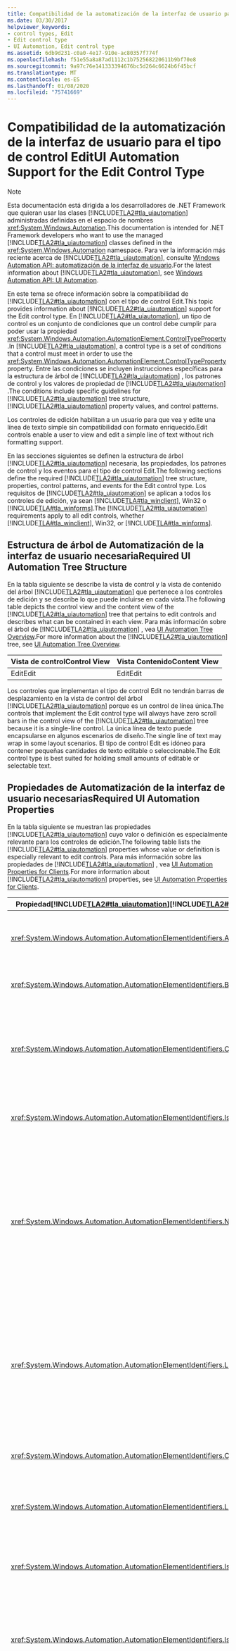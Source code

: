 ```yaml
---
title: Compatibilidad de la automatización de la interfaz de usuario para el tipo de control Edit
ms.date: 03/30/2017
helpviewer_keywords:
- control types, Edit
- Edit control type
- UI Automation, Edit control type
ms.assetid: 6db9d231-c0a0-4e17-910e-ac80357f774f
ms.openlocfilehash: f51e55a8a87ad1112c1b752568220611b9bf70e8
ms.sourcegitcommit: 9a97c76e141333394676bc5d264c6624b6f45bcf
ms.translationtype: MT
ms.contentlocale: es-ES
ms.lasthandoff: 01/08/2020
ms.locfileid: "75741669"
---
```

# <a name="ui-automation-support-for-the-edit-control-type"></a><span data-ttu-id="a7d9e-102">Compatibilidad de la automatización de la interfaz de usuario para el tipo de control Edit</span><span class="sxs-lookup"><span data-stu-id="a7d9e-102">UI Automation Support for the Edit Control Type</span></span>

> [!NOTE]
> <span data-ttu-id="a7d9e-103">Esta documentación está dirigida a los desarrolladores de .NET Framework que quieran usar las clases [!INCLUDE[TLA2#tla_uiautomation](../../../includes/tla2sharptla-uiautomation-md.md)] administradas definidas en el espacio de nombres <xref:System.Windows.Automation>.</span><span class="sxs-lookup"><span data-stu-id="a7d9e-103">This documentation is intended for .NET Framework developers who want to use the managed [!INCLUDE[TLA2#tla_uiautomation](../../../includes/tla2sharptla-uiautomation-md.md)] classes defined in the <xref:System.Windows.Automation> namespace.</span></span> <span data-ttu-id="a7d9e-104">Para ver la información más reciente acerca de [!INCLUDE[TLA2#tla_uiautomation](../../../includes/tla2sharptla-uiautomation-md.md)], consulte [Windows Automation API: automatización de la interfaz de usuario](/windows/win32/winauto/entry-uiauto-win32).</span><span class="sxs-lookup"><span data-stu-id="a7d9e-104">For the latest information about [!INCLUDE[TLA2#tla_uiautomation](../../../includes/tla2sharptla-uiautomation-md.md)], see [Windows Automation API: UI Automation](/windows/win32/winauto/entry-uiauto-win32).</span></span>

<span data-ttu-id="a7d9e-105">En este tema se ofrece información sobre la compatibilidad de [!INCLUDE[TLA2#tla_uiautomation](../../../includes/tla2sharptla-uiautomation-md.md)] con el tipo de control Edit.</span><span class="sxs-lookup"><span data-stu-id="a7d9e-105">This topic provides information about [!INCLUDE[TLA2#tla_uiautomation](../../../includes/tla2sharptla-uiautomation-md.md)] support for the Edit control type.</span></span> <span data-ttu-id="a7d9e-106">En [!INCLUDE[TLA2#tla_uiautomation](../../../includes/tla2sharptla-uiautomation-md.md)], un tipo de control es un conjunto de condiciones que un control debe cumplir para poder usar la propiedad <xref:System.Windows.Automation.AutomationElement.ControlTypeProperty> .</span><span class="sxs-lookup"><span data-stu-id="a7d9e-106">In [!INCLUDE[TLA2#tla_uiautomation](../../../includes/tla2sharptla-uiautomation-md.md)], a control type is a set of conditions that a control must meet in order to use the <xref:System.Windows.Automation.AutomationElement.ControlTypeProperty> property.</span></span> <span data-ttu-id="a7d9e-107">Entre las condiciones se incluyen instrucciones específicas para la estructura de árbol de [!INCLUDE[TLA2#tla_uiautomation](../../../includes/tla2sharptla-uiautomation-md.md)] , los patrones de control y los valores de propiedad de [!INCLUDE[TLA2#tla_uiautomation](../../../includes/tla2sharptla-uiautomation-md.md)] .</span><span class="sxs-lookup"><span data-stu-id="a7d9e-107">The conditions include specific guidelines for [!INCLUDE[TLA2#tla_uiautomation](../../../includes/tla2sharptla-uiautomation-md.md)] tree structure, [!INCLUDE[TLA2#tla_uiautomation](../../../includes/tla2sharptla-uiautomation-md.md)] property values, and control patterns.</span></span>

<span data-ttu-id="a7d9e-108">Los controles de edición habilitan a un usuario para que vea y edite una línea de texto simple sin compatibilidad con formato enriquecido.</span><span class="sxs-lookup"><span data-stu-id="a7d9e-108">Edit controls enable a user to view and edit a simple line of text without rich formatting support.</span></span>

<span data-ttu-id="a7d9e-109">En las secciones siguientes se definen la estructura de árbol [!INCLUDE[TLA2#tla_uiautomation](../../../includes/tla2sharptla-uiautomation-md.md)] necesaria, las propiedades, los patrones de control y los eventos para el tipo de control Edit.</span><span class="sxs-lookup"><span data-stu-id="a7d9e-109">The following sections define the required [!INCLUDE[TLA2#tla_uiautomation](../../../includes/tla2sharptla-uiautomation-md.md)] tree structure, properties, control patterns, and events for the Edit control type.</span></span> <span data-ttu-id="a7d9e-110">Los requisitos de [!INCLUDE[TLA2#tla_uiautomation](../../../includes/tla2sharptla-uiautomation-md.md)] se aplican a todos los controles de edición, ya sean [!INCLUDE[TLA#tla_winclient](../../../includes/tlasharptla-winclient-md.md)], Win32 o [!INCLUDE[TLA#tla_winforms](../../../includes/tlasharptla-winforms-md.md)].</span><span class="sxs-lookup"><span data-stu-id="a7d9e-110">The [!INCLUDE[TLA2#tla_uiautomation](../../../includes/tla2sharptla-uiautomation-md.md)] requirements apply to all edit controls, whether [!INCLUDE[TLA#tla_winclient](../../../includes/tlasharptla-winclient-md.md)], Win32, or [!INCLUDE[TLA#tla_winforms](../../../includes/tlasharptla-winforms-md.md)].</span></span>

<a name="Required_UI_Automation_Tree_Structure"></a>

## <a name="required-ui-automation-tree-structure"></a><span data-ttu-id="a7d9e-111">Estructura de árbol de Automatización de la interfaz de usuario necesaria</span><span class="sxs-lookup"><span data-stu-id="a7d9e-111">Required UI Automation Tree Structure</span></span>

<span data-ttu-id="a7d9e-112">En la tabla siguiente se describe la vista de control y la vista de contenido del árbol [!INCLUDE[TLA2#tla_uiautomation](../../../includes/tla2sharptla-uiautomation-md.md)] que pertenece a los controles de edición y se describe lo que puede incluirse en cada vista.</span><span class="sxs-lookup"><span data-stu-id="a7d9e-112">The following table depicts the control view and the content view of the [!INCLUDE[TLA2#tla_uiautomation](../../../includes/tla2sharptla-uiautomation-md.md)] tree that pertains to edit controls and describes what can be contained in each view.</span></span> <span data-ttu-id="a7d9e-113">Para más información sobre el árbol de [!INCLUDE[TLA2#tla_uiautomation](../../../includes/tla2sharptla-uiautomation-md.md)] , vea [UI Automation Tree Overview](ui-automation-tree-overview.md).</span><span class="sxs-lookup"><span data-stu-id="a7d9e-113">For more information about the [!INCLUDE[TLA2#tla_uiautomation](../../../includes/tla2sharptla-uiautomation-md.md)] tree, see [UI Automation Tree Overview](ui-automation-tree-overview.md).</span></span>

|<span data-ttu-id="a7d9e-114">Vista de control</span><span class="sxs-lookup"><span data-stu-id="a7d9e-114">Control View</span></span>|<span data-ttu-id="a7d9e-115">Vista Contenido</span><span class="sxs-lookup"><span data-stu-id="a7d9e-115">Content View</span></span>|
|------------------|------------------|
|<span data-ttu-id="a7d9e-116">Edit</span><span class="sxs-lookup"><span data-stu-id="a7d9e-116">Edit</span></span>|<span data-ttu-id="a7d9e-117">Edit</span><span class="sxs-lookup"><span data-stu-id="a7d9e-117">Edit</span></span>|

<span data-ttu-id="a7d9e-118">Los controles que implementan el tipo de control Edit no tendrán barras de desplazamiento en la vista de control del árbol [!INCLUDE[TLA2#tla_uiautomation](../../../includes/tla2sharptla-uiautomation-md.md)] porque es un control de línea única.</span><span class="sxs-lookup"><span data-stu-id="a7d9e-118">The controls that implement the Edit control type will always have zero scroll bars in the control view of the [!INCLUDE[TLA2#tla_uiautomation](../../../includes/tla2sharptla-uiautomation-md.md)] tree because it is a single-line control.</span></span> <span data-ttu-id="a7d9e-119">La única línea de texto puede encapsularse en algunos escenarios de diseño.</span><span class="sxs-lookup"><span data-stu-id="a7d9e-119">The single line of text may wrap in some layout scenarios.</span></span> <span data-ttu-id="a7d9e-120">El tipo de control Edit es idóneo para contener pequeñas cantidades de texto editable o seleccionable.</span><span class="sxs-lookup"><span data-stu-id="a7d9e-120">The Edit control type is best suited for holding small amounts of editable or selectable text.</span></span>

<a name="Required_UI_Automation_Properties"></a>

## <a name="required-ui-automation-properties"></a><span data-ttu-id="a7d9e-121">Propiedades de Automatización de la interfaz de usuario necesarias</span><span class="sxs-lookup"><span data-stu-id="a7d9e-121">Required UI Automation Properties</span></span>

<span data-ttu-id="a7d9e-122">En la tabla siguiente se muestran las propiedades [!INCLUDE[TLA2#tla_uiautomation](../../../includes/tla2sharptla-uiautomation-md.md)] cuyo valor o definición es especialmente relevante para los controles de edición.</span><span class="sxs-lookup"><span data-stu-id="a7d9e-122">The following table lists the [!INCLUDE[TLA2#tla_uiautomation](../../../includes/tla2sharptla-uiautomation-md.md)] properties whose value or definition is especially relevant to edit controls.</span></span> <span data-ttu-id="a7d9e-123">Para más información sobre las propiedades de [!INCLUDE[TLA2#tla_uiautomation](../../../includes/tla2sharptla-uiautomation-md.md)] , vea [UI Automation Properties for Clients](ui-automation-properties-for-clients.md).</span><span class="sxs-lookup"><span data-stu-id="a7d9e-123">For more information about [!INCLUDE[TLA2#tla_uiautomation](../../../includes/tla2sharptla-uiautomation-md.md)] properties, see [UI Automation Properties for Clients](ui-automation-properties-for-clients.md).</span></span>

|<span data-ttu-id="a7d9e-124">Propiedad[!INCLUDE[TLA2#tla_uiautomation](../../../includes/tla2sharptla-uiautomation-md.md)]</span><span class="sxs-lookup"><span data-stu-id="a7d9e-124">[!INCLUDE[TLA2#tla_uiautomation](../../../includes/tla2sharptla-uiautomation-md.md)] Property</span></span>|<span data-ttu-id="a7d9e-125">{2&gt;Value&lt;2}</span><span class="sxs-lookup"><span data-stu-id="a7d9e-125">Value</span></span>|<span data-ttu-id="a7d9e-126">Notas</span><span class="sxs-lookup"><span data-stu-id="a7d9e-126">Notes</span></span>|
|------------------------------------------------------------------------------------|-----------|-----------|
|<xref:System.Windows.Automation.AutomationElementIdentifiers.AutomationIdProperty>|<span data-ttu-id="a7d9e-127">Vea las notas.</span><span class="sxs-lookup"><span data-stu-id="a7d9e-127">See notes.</span></span>|<span data-ttu-id="a7d9e-128">El valor de esta propiedad debe ser único en todos los controles de una aplicación.</span><span class="sxs-lookup"><span data-stu-id="a7d9e-128">The value of this property needs to be unique across all controls in an application.</span></span>|
|<xref:System.Windows.Automation.AutomationElementIdentifiers.BoundingRectangleProperty>|<span data-ttu-id="a7d9e-129">Vea las notas.</span><span class="sxs-lookup"><span data-stu-id="a7d9e-129">See notes.</span></span>|<span data-ttu-id="a7d9e-130">El rectángulo exterior que contiene el control completo.</span><span class="sxs-lookup"><span data-stu-id="a7d9e-130">The outermost rectangle that contains the whole control.</span></span>|
|<xref:System.Windows.Automation.AutomationElementIdentifiers.ClickablePointProperty>|<span data-ttu-id="a7d9e-131">Vea las notas.</span><span class="sxs-lookup"><span data-stu-id="a7d9e-131">See notes.</span></span>|<span data-ttu-id="a7d9e-132">El control de edición debe tener un punto en el que se pueda hacer clic que dé enfoque de entrada a la parte de edición del control cuando un usuario hace clic en el mouse allí.</span><span class="sxs-lookup"><span data-stu-id="a7d9e-132">The edit control must have a clickable point that gives input focus to the edit portion of the control when a user clicks the mouse there.</span></span>|
|<xref:System.Windows.Automation.AutomationElementIdentifiers.IsKeyboardFocusableProperty>|<span data-ttu-id="a7d9e-133">Vea las notas.</span><span class="sxs-lookup"><span data-stu-id="a7d9e-133">See notes.</span></span>|<span data-ttu-id="a7d9e-134">Si el control puede recibir el foco del teclado, debe admitir esta propiedad.</span><span class="sxs-lookup"><span data-stu-id="a7d9e-134">If the control can receive keyboard focus, it must support this property.</span></span>|
|<xref:System.Windows.Automation.AutomationElementIdentifiers.NameProperty>|<span data-ttu-id="a7d9e-135">Vea las notas.</span><span class="sxs-lookup"><span data-stu-id="a7d9e-135">See notes.</span></span>|<span data-ttu-id="a7d9e-136">El nombre del control de edición se genera normalmente desde una etiqueta de texto estático.</span><span class="sxs-lookup"><span data-stu-id="a7d9e-136">The name of the edit control is typically generated from a static text label.</span></span> <span data-ttu-id="a7d9e-137">Si no hay ninguna etiqueta de texto estático, el desarrollador de aplicaciones debe asignar un valor de propiedad para `Name` .</span><span class="sxs-lookup"><span data-stu-id="a7d9e-137">If there is not a static text label, a property value for `Name` must be assigned by the application developer.</span></span> <span data-ttu-id="a7d9e-138">La propiedad `Name` nunca debe incluir el contenido textual del control de edición.</span><span class="sxs-lookup"><span data-stu-id="a7d9e-138">The `Name` property should never contain the textual contents of the edit control.</span></span>|
|<xref:System.Windows.Automation.AutomationElementIdentifiers.LabeledByProperty>|<span data-ttu-id="a7d9e-139">Vea las notas.</span><span class="sxs-lookup"><span data-stu-id="a7d9e-139">See notes.</span></span>|<span data-ttu-id="a7d9e-140">Si hay una etiqueta de texto estático asociada al control, esta propiedad debe exponer una referencia a ese control.</span><span class="sxs-lookup"><span data-stu-id="a7d9e-140">If there is a static text label associated with the control, then this property must expose a reference to that control.</span></span> <span data-ttu-id="a7d9e-141">Si el control de texto es un subcomponente de otro control, no tendrá un conjunto de propiedades `LabeledBy` .</span><span class="sxs-lookup"><span data-stu-id="a7d9e-141">If the text control is a subcomponent of another control, it will not have a `LabeledBy` property set.</span></span>|
|<xref:System.Windows.Automation.AutomationElementIdentifiers.ControlTypeProperty>|<span data-ttu-id="a7d9e-142">Edit</span><span class="sxs-lookup"><span data-stu-id="a7d9e-142">Edit</span></span>|<span data-ttu-id="a7d9e-143">Este valor es el mismo para todos los marcos de trabajo [!INCLUDE[TLA2#tla_ui](../../../includes/tla2sharptla-ui-md.md)] .</span><span class="sxs-lookup"><span data-stu-id="a7d9e-143">This value is the same for all [!INCLUDE[TLA2#tla_ui](../../../includes/tla2sharptla-ui-md.md)] frameworks.</span></span>|
|<xref:System.Windows.Automation.AutomationElementIdentifiers.LocalizedControlTypeProperty>|<span data-ttu-id="a7d9e-144">"edición"</span><span class="sxs-lookup"><span data-stu-id="a7d9e-144">"edit"</span></span>|<span data-ttu-id="a7d9e-145">Cadena localizada que corresponde al tipo de control Edit.</span><span class="sxs-lookup"><span data-stu-id="a7d9e-145">Localized string corresponding to the Edit control type.</span></span>|
|<xref:System.Windows.Automation.AutomationElementIdentifiers.IsContentElementProperty>|<span data-ttu-id="a7d9e-146">Verdadero</span><span class="sxs-lookup"><span data-stu-id="a7d9e-146">True</span></span>|<span data-ttu-id="a7d9e-147">El control de edición siempre se incluye en la vista de contenido del árbol [!INCLUDE[TLA2#tla_uiautomation](../../../includes/tla2sharptla-uiautomation-md.md)] .</span><span class="sxs-lookup"><span data-stu-id="a7d9e-147">The edit control is always included in the content view of the [!INCLUDE[TLA2#tla_uiautomation](../../../includes/tla2sharptla-uiautomation-md.md)] tree.</span></span>|
|<xref:System.Windows.Automation.AutomationElementIdentifiers.IsControlElementProperty>|<span data-ttu-id="a7d9e-148">Verdadero</span><span class="sxs-lookup"><span data-stu-id="a7d9e-148">True</span></span>|<span data-ttu-id="a7d9e-149">El control de edición siempre se incluye en la vista de control del árbol [!INCLUDE[TLA2#tla_uiautomation](../../../includes/tla2sharptla-uiautomation-md.md)] .</span><span class="sxs-lookup"><span data-stu-id="a7d9e-149">The edit control is always included in the control view of the [!INCLUDE[TLA2#tla_uiautomation](../../../includes/tla2sharptla-uiautomation-md.md)] tree.</span></span>|
|<xref:System.Windows.Automation.AutomationElementIdentifiers.IsPasswordProperty>|<span data-ttu-id="a7d9e-150">Vea las notas.</span><span class="sxs-lookup"><span data-stu-id="a7d9e-150">See notes.</span></span>|<span data-ttu-id="a7d9e-151">Debe establecerse en true en controles de edición que contienen contraseñas.</span><span class="sxs-lookup"><span data-stu-id="a7d9e-151">Must be set to true on edit controls that contain passwords.</span></span> <span data-ttu-id="a7d9e-152">Si un control de edición contiene el contenido de la contraseña, esta propiedad se puede usar por un lector de pantalla para determinar si las pulsaciones de teclas se deben leer cuando el usuario las introduce.</span><span class="sxs-lookup"><span data-stu-id="a7d9e-152">If an edit control does contain Password contents then this property can be used by a screen reader to determine whether keystrokes should be read out as the user types them.</span></span>|

<a name="Required_UI_Automation_Control_Patterns"></a>

## <a name="required-ui-automation-control-patterns-and-properties"></a><span data-ttu-id="a7d9e-153">Propiedades y patrones de control de Automatización de la interfaz de usuario necesarios</span><span class="sxs-lookup"><span data-stu-id="a7d9e-153">Required UI Automation Control Patterns and Properties</span></span>

<span data-ttu-id="a7d9e-154">En la tabla siguiente se muestran los patrones de control que se deben admitir por todos los controles de edición.</span><span class="sxs-lookup"><span data-stu-id="a7d9e-154">The following table lists the control patterns required to be supported by all edit controls.</span></span> <span data-ttu-id="a7d9e-155">Para más información sobre los patrones de control, vea [UI Automation Control Patterns Overview](ui-automation-control-patterns-overview.md).</span><span class="sxs-lookup"><span data-stu-id="a7d9e-155">For more information about control patterns, see [UI Automation Control Patterns Overview](ui-automation-control-patterns-overview.md).</span></span>

|<span data-ttu-id="a7d9e-156">Patrón de control/propiedad de patrón de control</span><span class="sxs-lookup"><span data-stu-id="a7d9e-156">Control Pattern/Control Pattern Property</span></span>|<span data-ttu-id="a7d9e-157">Soporte técnico/valor</span><span class="sxs-lookup"><span data-stu-id="a7d9e-157">Support/Value</span></span>|<span data-ttu-id="a7d9e-158">Notas</span><span class="sxs-lookup"><span data-stu-id="a7d9e-158">Notes</span></span>|
|-----------------------------------------------|--------------------|-----------|
|<xref:System.Windows.Automation.Provider.ITextProvider>|<span data-ttu-id="a7d9e-159">Depende</span><span class="sxs-lookup"><span data-stu-id="a7d9e-159">Depends</span></span>|<span data-ttu-id="a7d9e-160">Los controles de edición deben admitir el patrón de control Text porque siempre debe haber información de texto detallada disponible para los clientes.</span><span class="sxs-lookup"><span data-stu-id="a7d9e-160">Edit controls should support the Text control pattern because detailed text information should always be available for clients.</span></span>|
|<xref:System.Windows.Automation.Provider.IValueProvider>|<span data-ttu-id="a7d9e-161">Depende</span><span class="sxs-lookup"><span data-stu-id="a7d9e-161">Depends</span></span>|<span data-ttu-id="a7d9e-162">Todos los controles de edición que toman una cadena deben exponer el patrón Value.</span><span class="sxs-lookup"><span data-stu-id="a7d9e-162">All edit controls that take a string must expose the Value pattern.</span></span>|
|<xref:System.Windows.Automation.Provider.IValueProvider.IsReadOnly%2A>|<span data-ttu-id="a7d9e-163">Vea las notas.</span><span class="sxs-lookup"><span data-stu-id="a7d9e-163">See notes.</span></span>|<span data-ttu-id="a7d9e-164">Se debe establecer esta propiedad para indicar si el control puede tener un valor establecido mediante programación o si es editable por el usuario.</span><span class="sxs-lookup"><span data-stu-id="a7d9e-164">This property must be set to indicate whether the control can have a value set programmatically or is editable by the user.</span></span>|
|<xref:System.Windows.Automation.Provider.IValueProvider.Value%2A>|<span data-ttu-id="a7d9e-165">Vea las notas.</span><span class="sxs-lookup"><span data-stu-id="a7d9e-165">See notes.</span></span>|<span data-ttu-id="a7d9e-166">Esta propiedad devolverá el contenido textual del control de edición.</span><span class="sxs-lookup"><span data-stu-id="a7d9e-166">This property will return the textual contents of the edit control.</span></span> <span data-ttu-id="a7d9e-167">Si la `IsPasswordProperty` se establece en `true`, esta propiedad debe provocar una `InvalidOperationException` cuando se solicite.</span><span class="sxs-lookup"><span data-stu-id="a7d9e-167">If the `IsPasswordProperty` is set to `true`, this property must raise an `InvalidOperationException` when requested.</span></span>|
|<xref:System.Windows.Automation.Provider.IRangeValueProvider>|<span data-ttu-id="a7d9e-168">Depende</span><span class="sxs-lookup"><span data-stu-id="a7d9e-168">Depends</span></span>|<span data-ttu-id="a7d9e-169">Todos los controles de edición que toman un intervalo numérico deben exponer el patrón de control Range Value.</span><span class="sxs-lookup"><span data-stu-id="a7d9e-169">All edit controls that take a numeric range must expose Range Value control pattern.</span></span>|
|<xref:System.Windows.Automation.Provider.IRangeValueProvider.Minimum%2A>|<span data-ttu-id="a7d9e-170">Vea las notas.</span><span class="sxs-lookup"><span data-stu-id="a7d9e-170">See notes.</span></span>|<span data-ttu-id="a7d9e-171">Esta propiedad debe ser el valor mínimo en el que se puede establecer el contenido del control de edición.</span><span class="sxs-lookup"><span data-stu-id="a7d9e-171">This property must be the smallest value that the edit control's contents can be set to.</span></span>|
|<xref:System.Windows.Automation.Provider.IRangeValueProvider.Maximum%2A>|<span data-ttu-id="a7d9e-172">Vea las notas.</span><span class="sxs-lookup"><span data-stu-id="a7d9e-172">See notes.</span></span>|<span data-ttu-id="a7d9e-173">Esta propiedad debe ser el valor máximo en el que se puede establecer el contenido del control de edición.</span><span class="sxs-lookup"><span data-stu-id="a7d9e-173">This property must be the largest value that the edit control's contents can be set to.</span></span>|
|<xref:System.Windows.Automation.Provider.IRangeValueProvider.SmallChange%2A>|<span data-ttu-id="a7d9e-174">Vea las notas.</span><span class="sxs-lookup"><span data-stu-id="a7d9e-174">See notes.</span></span>|<span data-ttu-id="a7d9e-175">Esta propiedad debe indicar el número de posiciones decimales en el que se puede establecer el valor.</span><span class="sxs-lookup"><span data-stu-id="a7d9e-175">This property must indicate the number of decimal places that the value can be set to.</span></span> <span data-ttu-id="a7d9e-176">Si la edición solo acepta enteros, la `SmallChangeProperty` debe ser 1.</span><span class="sxs-lookup"><span data-stu-id="a7d9e-176">If the edit only take integers, the `SmallChangeProperty` must be 1.</span></span> <span data-ttu-id="a7d9e-177">Si la edición acepta un intervalo de entre 1,0 y 2,0, la `SmallChangeProperty` debe ser 0,1.</span><span class="sxs-lookup"><span data-stu-id="a7d9e-177">If the edit takes a range from 1.0 to 2.0, then the `SmallChangeProperty` must be 0.1.</span></span> <span data-ttu-id="a7d9e-178">Si el control de edición acepta un intervalo de entre 1,0 y 2,0, la `SmallChangeProperty` debe ser 0,001.</span><span class="sxs-lookup"><span data-stu-id="a7d9e-178">If the edit control takes a range from 1.00 to 2.00 then the `SmallChangeProperty` must be 0.001.</span></span>|
|<xref:System.Windows.Automation.Provider.IRangeValueProvider.LargeChange%2A>|`Null`|<span data-ttu-id="a7d9e-179">Esta propiedad no necesita exponerse en un control de edición.</span><span class="sxs-lookup"><span data-stu-id="a7d9e-179">This property does not need to be exposed on an edit control.</span></span>|
|<xref:System.Windows.Automation.Provider.IRangeValueProvider.Value%2A>|<span data-ttu-id="a7d9e-180">Vea las notas.</span><span class="sxs-lookup"><span data-stu-id="a7d9e-180">See notes.</span></span>|<span data-ttu-id="a7d9e-181">Esta propiedad indicará el contenido numérico del control de edición.</span><span class="sxs-lookup"><span data-stu-id="a7d9e-181">This property will indicate the numeric contents of the edit control.</span></span> <span data-ttu-id="a7d9e-182">Cuando se establece un valor más preciso por un cliente [!INCLUDE[TLA2#tla_uiautomation](../../../includes/tla2sharptla-uiautomation-md.md)] dentro de los intervalos especificados en las propiedades `Minimum` y `Maximum` , la propiedad Value se redondeará automáticamente al valor aceptado más cercano.</span><span class="sxs-lookup"><span data-stu-id="a7d9e-182">When a more precise value is set by a [!INCLUDE[TLA2#tla_uiautomation](../../../includes/tla2sharptla-uiautomation-md.md)] client within the ranges specified in the `Minimum` and `Maximum` properties, the Value property will automatically be rounded to the closest accepted value.</span></span>|

<a name="Required_UI_Automation_Events"></a>

## <a name="required-ui-automation-events"></a><span data-ttu-id="a7d9e-183">Eventos de Automatización de la interfaz de usuario necesarios</span><span class="sxs-lookup"><span data-stu-id="a7d9e-183">Required UI Automation Events</span></span>

<span data-ttu-id="a7d9e-184">En la tabla siguiente se muestran los eventos [!INCLUDE[TLA2#tla_uiautomation](../../../includes/tla2sharptla-uiautomation-md.md)] que se deben admitir por todos los controles de edición.</span><span class="sxs-lookup"><span data-stu-id="a7d9e-184">The following table lists the [!INCLUDE[TLA2#tla_uiautomation](../../../includes/tla2sharptla-uiautomation-md.md)] events required to be supported by all edit controls.</span></span> <span data-ttu-id="a7d9e-185">Para más información sobre eventos, vea [UI Automation Events Overview](ui-automation-events-overview.md).</span><span class="sxs-lookup"><span data-stu-id="a7d9e-185">For more information about events, see [UI Automation Events Overview](ui-automation-events-overview.md).</span></span>

|<span data-ttu-id="a7d9e-186">o[!INCLUDE[TLA2#tla_uiautomation](../../../includes/tla2sharptla-uiautomation-md.md)]</span><span class="sxs-lookup"><span data-stu-id="a7d9e-186">[!INCLUDE[TLA2#tla_uiautomation](../../../includes/tla2sharptla-uiautomation-md.md)] Event</span></span>|<span data-ttu-id="a7d9e-187">Compatibilidad con</span><span class="sxs-lookup"><span data-stu-id="a7d9e-187">Support</span></span>|<span data-ttu-id="a7d9e-188">Notas</span><span class="sxs-lookup"><span data-stu-id="a7d9e-188">Notes</span></span>|
|---------------------------------------------------------------------------------|-------------|-----------|
|<xref:System.Windows.Automation.SelectionPatternIdentifiers.InvalidatedEvent>|<span data-ttu-id="a7d9e-189">Requerido</span><span class="sxs-lookup"><span data-stu-id="a7d9e-189">Required</span></span>|<span data-ttu-id="a7d9e-190">Ninguno</span><span class="sxs-lookup"><span data-stu-id="a7d9e-190">None</span></span>|
|<xref:System.Windows.Automation.TextPatternIdentifiers.TextSelectionChangedEvent>|<span data-ttu-id="a7d9e-191">Requerido</span><span class="sxs-lookup"><span data-stu-id="a7d9e-191">Required</span></span>|<span data-ttu-id="a7d9e-192">Ninguno</span><span class="sxs-lookup"><span data-stu-id="a7d9e-192">None</span></span>|
|<xref:System.Windows.Automation.TextPatternIdentifiers.TextChangedEvent>|<span data-ttu-id="a7d9e-193">Requerido</span><span class="sxs-lookup"><span data-stu-id="a7d9e-193">Required</span></span>|<span data-ttu-id="a7d9e-194">Ninguno</span><span class="sxs-lookup"><span data-stu-id="a7d9e-194">None</span></span>|
|<span data-ttu-id="a7d9e-195">Evento cambiado por propiedad<xref:System.Windows.Automation.AutomationElementIdentifiers.BoundingRectangleProperty> .</span><span class="sxs-lookup"><span data-stu-id="a7d9e-195"><xref:System.Windows.Automation.AutomationElementIdentifiers.BoundingRectangleProperty> property-changed event.</span></span>|<span data-ttu-id="a7d9e-196">Requerido</span><span class="sxs-lookup"><span data-stu-id="a7d9e-196">Required</span></span>|<span data-ttu-id="a7d9e-197">Ninguno</span><span class="sxs-lookup"><span data-stu-id="a7d9e-197">None</span></span>|
|<span data-ttu-id="a7d9e-198">Evento cambiado por propiedad<xref:System.Windows.Automation.AutomationElementIdentifiers.IsOffscreenProperty> .</span><span class="sxs-lookup"><span data-stu-id="a7d9e-198"><xref:System.Windows.Automation.AutomationElementIdentifiers.IsOffscreenProperty> property-changed event.</span></span>|<span data-ttu-id="a7d9e-199">Requerido</span><span class="sxs-lookup"><span data-stu-id="a7d9e-199">Required</span></span>|<span data-ttu-id="a7d9e-200">Ninguno</span><span class="sxs-lookup"><span data-stu-id="a7d9e-200">None</span></span>|
|<span data-ttu-id="a7d9e-201">Evento cambiado por propiedad<xref:System.Windows.Automation.AutomationElementIdentifiers.IsEnabledProperty> .</span><span class="sxs-lookup"><span data-stu-id="a7d9e-201"><xref:System.Windows.Automation.AutomationElementIdentifiers.IsEnabledProperty> property-changed event.</span></span>|<span data-ttu-id="a7d9e-202">Requerido</span><span class="sxs-lookup"><span data-stu-id="a7d9e-202">Required</span></span>|<span data-ttu-id="a7d9e-203">Ninguno</span><span class="sxs-lookup"><span data-stu-id="a7d9e-203">None</span></span>|
|<span data-ttu-id="a7d9e-204">Evento cambiado por propiedad<xref:System.Windows.Automation.AutomationElementIdentifiers.NameProperty> .</span><span class="sxs-lookup"><span data-stu-id="a7d9e-204"><xref:System.Windows.Automation.AutomationElementIdentifiers.NameProperty> property-changed event.</span></span>|<span data-ttu-id="a7d9e-205">Requerido</span><span class="sxs-lookup"><span data-stu-id="a7d9e-205">Required</span></span>|<span data-ttu-id="a7d9e-206">Ninguno</span><span class="sxs-lookup"><span data-stu-id="a7d9e-206">None</span></span>|
|<span data-ttu-id="a7d9e-207">Evento cambiado por propiedad<xref:System.Windows.Automation.ValuePatternIdentifiers.ValueProperty> .</span><span class="sxs-lookup"><span data-stu-id="a7d9e-207"><xref:System.Windows.Automation.ValuePatternIdentifiers.ValueProperty> property-changed event.</span></span>|<span data-ttu-id="a7d9e-208">Depende</span><span class="sxs-lookup"><span data-stu-id="a7d9e-208">Depends</span></span>|<span data-ttu-id="a7d9e-209">Ninguno</span><span class="sxs-lookup"><span data-stu-id="a7d9e-209">None</span></span>|
|<span data-ttu-id="a7d9e-210">Evento cambiado por propiedad<xref:System.Windows.Automation.ScrollPatternIdentifiers.HorizontallyScrollableProperty> .</span><span class="sxs-lookup"><span data-stu-id="a7d9e-210"><xref:System.Windows.Automation.ScrollPatternIdentifiers.HorizontallyScrollableProperty> property-changed event.</span></span>|<span data-ttu-id="a7d9e-211">Never</span><span class="sxs-lookup"><span data-stu-id="a7d9e-211">Never</span></span>|<span data-ttu-id="a7d9e-212">Ninguno</span><span class="sxs-lookup"><span data-stu-id="a7d9e-212">None</span></span>|
|<span data-ttu-id="a7d9e-213">Evento cambiado por propiedad<xref:System.Windows.Automation.ScrollPatternIdentifiers.HorizontalScrollPercentProperty> .</span><span class="sxs-lookup"><span data-stu-id="a7d9e-213"><xref:System.Windows.Automation.ScrollPatternIdentifiers.HorizontalScrollPercentProperty> property-changed event.</span></span>|<span data-ttu-id="a7d9e-214">Never</span><span class="sxs-lookup"><span data-stu-id="a7d9e-214">Never</span></span>|<span data-ttu-id="a7d9e-215">Ninguno</span><span class="sxs-lookup"><span data-stu-id="a7d9e-215">None</span></span>|
|<span data-ttu-id="a7d9e-216">Evento cambiado por propiedad<xref:System.Windows.Automation.ScrollPatternIdentifiers.HorizontalViewSizeProperty> .</span><span class="sxs-lookup"><span data-stu-id="a7d9e-216"><xref:System.Windows.Automation.ScrollPatternIdentifiers.HorizontalViewSizeProperty> property-changed event.</span></span>|<span data-ttu-id="a7d9e-217">Never</span><span class="sxs-lookup"><span data-stu-id="a7d9e-217">Never</span></span>|<span data-ttu-id="a7d9e-218">Ninguno</span><span class="sxs-lookup"><span data-stu-id="a7d9e-218">None</span></span>|
|<span data-ttu-id="a7d9e-219">Evento cambiado por propiedad<xref:System.Windows.Automation.ScrollPatternIdentifiers.VerticalScrollPercentProperty> .</span><span class="sxs-lookup"><span data-stu-id="a7d9e-219"><xref:System.Windows.Automation.ScrollPatternIdentifiers.VerticalScrollPercentProperty> property-changed event.</span></span>|<span data-ttu-id="a7d9e-220">Never</span><span class="sxs-lookup"><span data-stu-id="a7d9e-220">Never</span></span>|<span data-ttu-id="a7d9e-221">Ninguno</span><span class="sxs-lookup"><span data-stu-id="a7d9e-221">None</span></span>|
|<span data-ttu-id="a7d9e-222">Evento cambiado por propiedad<xref:System.Windows.Automation.ScrollPatternIdentifiers.VerticallyScrollableProperty> .</span><span class="sxs-lookup"><span data-stu-id="a7d9e-222"><xref:System.Windows.Automation.ScrollPatternIdentifiers.VerticallyScrollableProperty> property-changed event.</span></span>|<span data-ttu-id="a7d9e-223">Never</span><span class="sxs-lookup"><span data-stu-id="a7d9e-223">Never</span></span>|<span data-ttu-id="a7d9e-224">Ninguno</span><span class="sxs-lookup"><span data-stu-id="a7d9e-224">None</span></span>|
|<span data-ttu-id="a7d9e-225">Evento cambiado por propiedad<xref:System.Windows.Automation.ScrollPatternIdentifiers.VerticalViewSizeProperty> .</span><span class="sxs-lookup"><span data-stu-id="a7d9e-225"><xref:System.Windows.Automation.ScrollPatternIdentifiers.VerticalViewSizeProperty> property-changed event.</span></span>|<span data-ttu-id="a7d9e-226">Never</span><span class="sxs-lookup"><span data-stu-id="a7d9e-226">Never</span></span>|<span data-ttu-id="a7d9e-227">Ninguno</span><span class="sxs-lookup"><span data-stu-id="a7d9e-227">None</span></span>|
|<span data-ttu-id="a7d9e-228">Evento cambiado por propiedad<xref:System.Windows.Automation.RangeValuePatternIdentifiers.ValueProperty> .</span><span class="sxs-lookup"><span data-stu-id="a7d9e-228"><xref:System.Windows.Automation.RangeValuePatternIdentifiers.ValueProperty> property-changed event.</span></span>|<span data-ttu-id="a7d9e-229">Depende</span><span class="sxs-lookup"><span data-stu-id="a7d9e-229">Depends</span></span>|<span data-ttu-id="a7d9e-230">Si el control admite el patrón de control Range Value, debe admitir este evento.</span><span class="sxs-lookup"><span data-stu-id="a7d9e-230">If the control supports the range Value control pattern, it must support this event.</span></span>|
|<xref:System.Windows.Automation.AutomationElementIdentifiers.AutomationFocusChangedEvent>|<span data-ttu-id="a7d9e-231">Requerido</span><span class="sxs-lookup"><span data-stu-id="a7d9e-231">Required</span></span>|<span data-ttu-id="a7d9e-232">Ninguno</span><span class="sxs-lookup"><span data-stu-id="a7d9e-232">None</span></span>|
|<xref:System.Windows.Automation.AutomationElementIdentifiers.StructureChangedEvent>|<span data-ttu-id="a7d9e-233">Requerido</span><span class="sxs-lookup"><span data-stu-id="a7d9e-233">Required</span></span>|<span data-ttu-id="a7d9e-234">Ninguno</span><span class="sxs-lookup"><span data-stu-id="a7d9e-234">None</span></span>|

## <a name="see-also"></a><span data-ttu-id="a7d9e-235">Vea también</span><span class="sxs-lookup"><span data-stu-id="a7d9e-235">See also</span></span>

- <xref:System.Windows.Automation.ControlType.Edit>
- [<span data-ttu-id="a7d9e-236">Información general sobre tipos de control de Automatización de la interfaz de usuario</span><span class="sxs-lookup"><span data-stu-id="a7d9e-236">UI Automation Control Types Overview</span></span>](ui-automation-control-types-overview.md)
- [<span data-ttu-id="a7d9e-237">Información general sobre la Automatización de la interfaz de usuario</span><span class="sxs-lookup"><span data-stu-id="a7d9e-237">UI Automation Overview</span></span>](ui-automation-overview.md)

